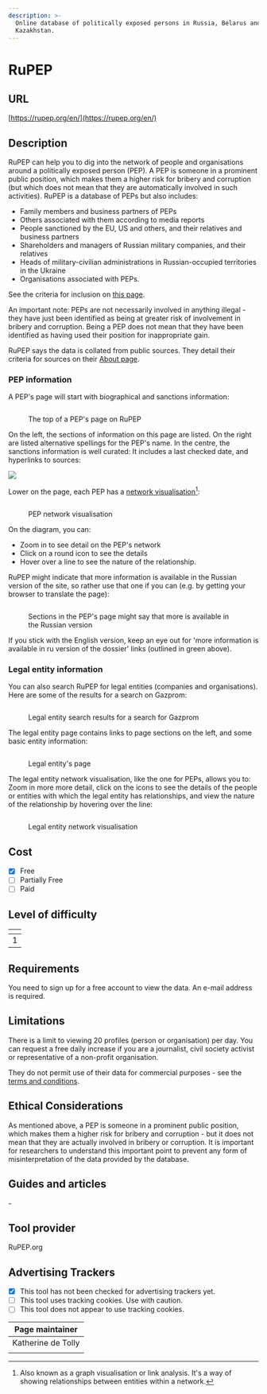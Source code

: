 ```yaml
---
description: >-
  Online database of politically exposed persons in Russia, Belarus and
  Kazakhstan.
---
```


# RuPEP

## URL

[https://rupep.org/en/](https://rupep.org/en/)

## Description

RuPEP can help you to dig into the network of people and organisations around a politically exposed person (PEP). A PEP is someone in a prominent public position, which makes them a higher risk for bribery and corruption (but which does not mean that they are automatically involved in such activities). RuPEP is a database of PEPs but also includes:

* Family members and business partners of PEPs
* Others associated with them according to media reports
* People sanctioned by the EU, US and others, and their relatives and business partners
* Shareholders and managers of Russian military companies, and their relatives
* Heads of military-civilian administrations in Russian-occupied territories in the Ukraine
* Organisations associated with PEPs.

See the criteria for inclusion on [this page](https://rupep.org/en/about/).

An important note: PEPs are not necessarily involved in anything illegal - they have just been identified as being at greater risk of involvement in bribery and corruption. Being a PEP does not mean that they have been identified as having used their position for inappropriate gain.

RuPEP says the data is collated from public sources. They detail their criteria for sources on their [About page](https://rupep.org/en/about/).

### PEP information

A PEP's page will start with biographical and sanctions information:

<figure><img src=".gitbook/assets/Screenshot 2024-10-02 at 09.04.21.png" alt=""><figcaption><p>The top of a PEP's page on RuPEP</p></figcaption></figure>

On the left, the sections of information on this page are listed. On the right are listed alternative spellings for the  PEP's name. In the centre, the sanctions information is well curated: It includes a last checked date, and hyperlinks to sources:

![](<.gitbook/assets/Screenshot 2024-10-02 at 09.09.40.png>)&#x20;

Lower on the  page, each PEP has a [network visualisation](#user-content-fn-1)[^1]:

<figure><img src=".gitbook/assets/Screenshot 2024-10-02 at 09.15.41.png" alt=""><figcaption><p>PEP network visualisation</p></figcaption></figure>

On the diagram, you can:

* Zoom in to see detail on the PEP's network
* Click on a round icon to see the details
* Hover over a line to see the nature of the relationship.

RuPEP might indicate that more information is available in the Russian version of the site, so rather use that one if you can (e.g. by getting your browser to translate the page):

<figure><img src=".gitbook/assets/Screenshot 2024-09-27 at 09.12.40.png" alt=""><figcaption><p>Sections in the PEP's page might say that more is available in the Russian version</p></figcaption></figure>

If you stick with the English version, keep an eye out for 'more information is available in ru version of the dossier' links (outlined in green above).

### Legal entity information

You can also search RuPEP for legal entities (companies and organisations). Here are some of the results for a search on Gazprom:

<figure><img src=".gitbook/assets/Screenshot 2024-10-02 at 09.29.10.png" alt=""><figcaption><p>Legal entity search results for a search for Gazprom</p></figcaption></figure>

The legal entity page contains links to page sections on the left, and some basic entity information:

<figure><img src=".gitbook/assets/Screenshot 2024-10-02 at 09.27.43.png" alt=""><figcaption><p>Legal entity's page</p></figcaption></figure>

The legal entity network visualisation, like the one for PEPs, allows you to: Zoom in more more detail, click on the icons to see the details of the people or entities with which the legal entity has relationships, and view the nature of the relationship by hovering over the line:

<figure><img src=".gitbook/assets/Screenshot 2024-10-02 at 09.43.15.png" alt=""><figcaption><p>Legal entity network visualisation</p></figcaption></figure>

## Cost

* [x] Free
* [ ] Partially Free
* [ ] Paid

## Level of difficulty

<table><thead><tr><th data-type="rating" data-max="5"></th></tr></thead><tbody><tr><td>1</td></tr></tbody></table>

## Requirements

You need to sign up for a free account to view the data. An e-mail address is required.

## Limitations

There is a limit to viewing 20 profiles (person or organisation) per day. You can request a free daily increase if you are a journalist, civil society activist or representative of a non-profit organisation.

They do not permit use of their data for commercial purposes - see the [terms and conditions](https://rupep.org/en/t-and-c/).

## Ethical Considerations

As mentioned above, a PEP is someone in a prominent public position, which makes them a higher risk for bribery and corruption - but it does not mean that they are actually involved in bribery or corruption. It is important for researchers to understand this important point to prevent any form of misinterpretation of the data provided by the database.

## Guides and articles

\-

## Tool provider

RuPEP.org

## Advertising Trackers

* [x] This tool has not been checked for advertising trackers yet.
* [ ] This tool uses tracking cookies. Use with caution.
* [ ] This tool does not appear to use tracking cookies.

| Page maintainer    |
| ------------------ |
| Katherine de Tolly |
|                    |

[^1]: Also known as a graph visualisation or link analysis. It's a way of showing relationships between entities within a network.
